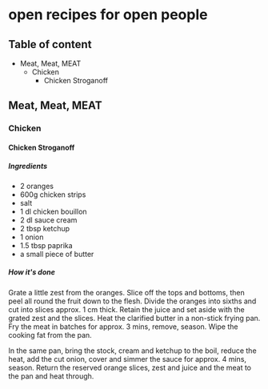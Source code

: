 # open recipes for open people

## Table of content
  - Meat, Meat, MEAT
    - Chicken
      - Chicken Stroganoff

## Meat, Meat, MEAT

### Chicken

#### Chicken Stroganoff

##### Ingredients

  - 2 oranges
  - 600g chicken strips
  - salt
  - 1 dl chicken bouillon 
  - 2 dl sauce cream
  - 2 tbsp ketchup
  - 1 onion
  - 1.5 tbsp paprika
  - a small piece of butter

##### How it's done

Grate a little zest from the oranges. Slice off the tops and bottoms, then peel all round the fruit down to the flesh. Divide the oranges into sixths and cut into slices approx. 1 cm thick. Retain the juice and set aside with the grated zest and the slices. Heat the clarified butter in a non-stick frying pan. Fry the meat in batches for approx. 3 mins, remove, season. Wipe the cooking fat from the pan. 

In the same pan, bring the stock, cream and ketchup to the boil, reduce the heat, add the cut onion, cover and simmer the sauce for approx. 4 mins, season. Return the reserved orange slices, zest and juice and the meat to the pan and heat through. 




